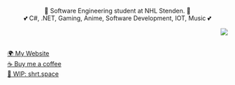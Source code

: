 <p align="center">
  👤 Software Engineering student at NHL Stenden. 👤
  <br>
  💕 C#, .NET, Gaming, Anime, Software Development, IOT, Music 💕
</p>
<img src="https://imgur.com/khg8D75.gif" align="right"/>
<br><br>
<p align="left">
  <a href="https://naamloos.dev/">🌍 My Website</a>
  <br>
  <a href="https://ko-fi.com/Naamloos">☕ Buy me a coffee</a>
  <br>
  <a href="https://shrt.space/">🔗 WIP: shrt.space</a>
</p>
